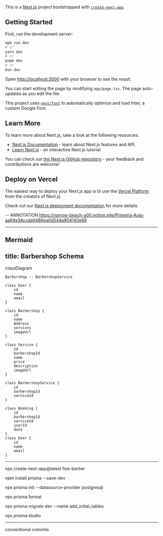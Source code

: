 This is a [Next.js](https://nextjs.org/) project bootstrapped with [`create-next-app`](https://github.com/vercel/next.js/tree/canary/packages/create-next-app).

## Getting Started

First, run the development server:

```bash
npm run dev
# or
yarn dev
# or
pnpm dev
# or
bun dev
```

Open [http://localhost:3000](http://localhost:3000) with your browser to see the result.

You can start editing the page by modifying `app/page.tsx`. The page auto-updates as you edit the file.

This project uses [`next/font`](https://nextjs.org/docs/basic-features/font-optimization) to automatically optimize and load Inter, a custom Google Font.

## Learn More

To learn more about Next.js, take a look at the following resources:

- [Next.js Documentation](https://nextjs.org/docs) - learn about Next.js features and API.
- [Learn Next.js](https://nextjs.org/learn) - an interactive Next.js tutorial.

You can check out [the Next.js GitHub repository](https://github.com/vercel/next.js/) - your feedback and contributions are welcome!

## Deploy on Vercel

The easiest way to deploy your Next.js app is to use the [Vercel Platform](https://vercel.com/new?utm_medium=default-template&filter=next.js&utm_source=create-next-app&utm_campaign=create-next-app-readme) from the creators of Next.js.

Check out our [Next.js deployment documentation](https://nextjs.org/docs/deployment) for more details.

-- ANNOTATION
https://narrow-beach-a00.notion.site/Primeira-Aula-aa69a34ccda9486ea0d544a804140e68

----------------------------------------------------------------
Mermaid 
---
title: Barbershop Schema
---
classDiagram

    Barbershop -- BarbershopService

    class User {
        id
        name
        email
    }

    class Barbershop {
        id
        name
        Address
        services
        imageUrl
    }

    class Service {
        id
        barbershopId
        name
        price
        description
        imageUrl
    }

    class BarbershopService {
        id
        barbershopId
        serviceId
    }

    class Booking {
        id
        barbershopId
        serviceId
        userId
        date
    }
    class User {
        id
        name
        email
    }
-------------------------------------------------------------

npx create-next-app@latest 
fsw-barber

npm install prisma --save-dev  

npx prisma init --datasource-provider postgresql

npx prisma format

npx prisma migrate dev --name add_initial_tables

npx prisma studio 

--------------------------------
conventional commits